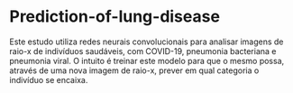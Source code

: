 # Prediction-of-lung-disease

Este estudo utiliza redes neurais convolucionais para analisar imagens de raio-x de indivíduos saudáveis, com COVID-19, pneumonia bacteriana e pneumonia viral. O intuito é treinar este modelo para que o mesmo possa, através de uma nova imagem de raio-x, prever em qual categoria o indivíduo se encaixa.
